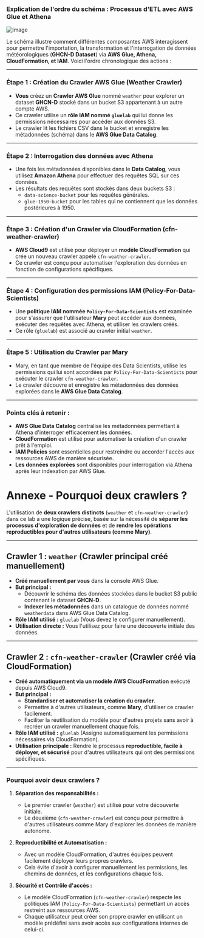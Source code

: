 ### **Explication de l'ordre du schéma : Processus d'ETL avec AWS Glue et Athena**


![image](https://github.com/user-attachments/assets/2d32f9ee-c9d8-469e-af8c-914644c74d76)

Le schéma illustre comment différentes composantes AWS interagissent pour permettre l'importation, la transformation et l'interrogation de données météorologiques (**GHCN-D Dataset**) via **AWS Glue, Athena, CloudFormation, et IAM**. Voici l'ordre chronologique des actions :

---

### **Étape 1 : Création du Crawler AWS Glue (Weather Crawler)**
- **Vous** créez un **Crawler AWS Glue** nommé `weather` pour explorer un dataset **GHCN-D** stocké dans un bucket S3 appartenant à un autre compte AWS.
- Ce crawler utilise un **rôle IAM nommé `gluelab`** qui lui donne les permissions nécessaires pour accéder aux données S3.
- Le crawler lit les fichiers CSV dans le bucket et enregistre les métadonnées (schéma) dans le **AWS Glue Data Catalog**.

---

### **Étape 2 : Interrogation des données avec Athena**
- Une fois les métadonnées disponibles dans le **Data Catalog**, vous utilisez **Amazon Athena** pour effectuer des requêtes SQL sur ces données.
- Les résultats des requêtes sont stockés dans deux buckets S3 : 
  - `data-science-bucket` pour les requêtes générales.
  - `glue-1950-bucket` pour les tables qui ne contiennent que les données postérieures à 1950.

---

### **Étape 3 : Création d'un Crawler via CloudFormation (cfn-weather-crawler)**
- **AWS Cloud9** est utilisé pour déployer un **modèle CloudFormation** qui crée un nouveau crawler appelé `cfn-weather-crawler`.
- Ce crawler est conçu pour automatiser l'exploration des données en fonction de configurations spécifiques.

---

### **Étape 4 : Configuration des permissions IAM (Policy-For-Data-Scientists)**
- Une **politique IAM nommée `Policy-For-Data-Scientists`** est examinée pour s'assurer que l'utilisateur **Mary** peut accéder aux données, exécuter des requêtes avec Athena, et utiliser les crawlers créés.
- Ce rôle (`gluelab`) est associé au crawler initial `weather`.

---

### **Étape 5 : Utilisation du Crawler par Mary**
- Mary, en tant que membre de l'équipe des Data Scientists, utilise les permissions qui lui sont accordées par `Policy-For-Data-Scientists` pour exécuter le crawler `cfn-weather-crawler`.
- Le crawler découvre et enregistre les métadonnées des données explorées dans le **AWS Glue Data Catalog**.

---

### **Points clés à retenir :**
- **AWS Glue Data Catalog** centralise les métadonnées permettant à Athena d'interroger efficacement les données.  
- **CloudFormation** est utilisé pour automatiser la création d'un crawler prêt à l'emploi.  
- **IAM Policies** sont essentielles pour restreindre ou accorder l'accès aux ressources AWS de manière sécurisée.  
- **Les données explorées** sont disponibles pour interrogation via Athena après leur indexation par AWS Glue.



# Annexe - **Pourquoi deux crawlers ?**  

L'utilisation de **deux crawlers distincts** (`weather` et `cfn-weather-crawler`) dans ce lab a une logique précise, basée sur la nécessité de **séparer les processus d'exploration de données** et de **rendre les opérations reproductibles pour d'autres utilisateurs (comme Mary)**.  

---

## **Crawler 1 : `weather` (Crawler principal créé manuellement)**
- **Créé manuellement par vous** dans la console AWS Glue.  
- **But principal :**  
  - Découvrir le schéma des données stockées dans le bucket S3 public contenant le dataset **GHCN-D**.  
  - **Indexer les métadonnées** dans un catalogue de données nommé `weatherdata` dans AWS Glue Data Catalog.  
- **Rôle IAM utilisé :** `gluelab` (Vous devez le configurer manuellement).  
- **Utilisation directe :** Vous l'utilisez pour faire une découverte initiale des données.  

---

## **Crawler 2 : `cfn-weather-crawler` (Crawler créé via CloudFormation)**
- **Créé automatiquement via un modèle AWS CloudFormation** exécuté depuis AWS Cloud9.  
- **But principal :**  
  - **Standardiser et automatiser la création du crawler**.  
  - Permettre à d'autres utilisateurs, comme **Mary**, d'utiliser ce crawler facilement.  
  - Faciliter la réutilisation du modèle pour d'autres projets sans avoir à recréer un crawler manuellement chaque fois.  
- **Rôle IAM utilisé :** `gluelab` (Assigne automatiquement les permissions nécessaires via CloudFormation).  
- **Utilisation principale :** Rendre le processus **reproductible, facile à déployer, et sécurisé** pour d'autres utilisateurs qui ont des permissions spécifiques.  

---

###  **Pourquoi avoir deux crawlers ?**
1. **Séparation des responsabilités :**  
   - Le premier crawler (`weather`) est utilisé pour votre découverte initiale.  
   - Le deuxième (`cfn-weather-crawler`) est conçu pour permettre à d'autres utilisateurs comme Mary d'explorer les données de manière autonome.  

2. **Reproductibilité et Automatisation :**  
   - Avec un modèle CloudFormation, d'autres équipes peuvent facilement déployer leurs propres crawlers.  
   - Cela évite d'avoir à configurer manuellement les permissions, les chemins de données, et les configurations chaque fois.  

3. **Sécurité et Contrôle d'accès :**  
   - Le modèle CloudFormation (`cfn-weather-crawler`) respecte les politiques IAM (`Policy-For-Data-Scientists`) permettant un accès restreint aux ressources AWS.  
   - Chaque utilisateur peut créer son propre crawler en utilisant un modèle prédéfini sans avoir accès aux configurations internes de celui-ci.  


